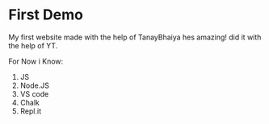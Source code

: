 # First Demo

My first website made with the help of TanayBhaiya hes amazing! 
did it with the help of YT.

For Now i Know:
1. JS
2. Node.JS
3. VS code
4. Chalk
5. Repl.it
